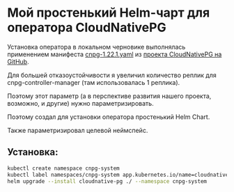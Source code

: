 # Мой простенький Helm-чарт для оператора CloudNativePG

Установка оператора в локальном черновике выполнялась применением манифеста [cnpg-1.22.1.yaml](https://github.com/cloudnative-pg/cloudnative-pg/releases/download/v1.22.1/cnpg-1.22.1.yaml) из [проекта CloudNativePG на GitHub](https://github.com/cloudnative-pg/cloudnative-pg). 

Для большей отказоустойчивости я увеличил количество реплик для cnpg-controller-manager (там использовалась 1 реплика). 

Поэтому этот параметр (а в перспективе развития нашего проекта, возможно, и другие) нужно параметризировать. 

Поэтому создал для установки оператора простенький Helm Chart. 

Также параметризировал целевой неймспейс. 

## Установка:

```bash
kubectl create namespace cnpg-system
kubectl label namespaces/cnpg-system app.kubernetes.io/name=cloudnative-pg
helm upgrade --install cloudnative-pg ./ --namespace cnpg-system
```

